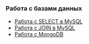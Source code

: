 ### Работа с базами данных
* [Работа с SELECT в MySQL](https://docs.google.com/spreadsheets/d/1pBtr3oD7V0s_25pPN5d6tXumYAHwoEnPqoxLNOX8CJs/edit?gid=0#gid=0)
* [Работа с JOIN в MySQL](https://docs.google.com/spreadsheets/d/1EyrseseWA_VXU2KOrfe409SoHNw8iN6MT3P3Fwkz3YE/edit?gid=0#gid=0)
* [Работа с MongoDB](https://docs.google.com/spreadsheets/d/1o8QVN9lz5wHsLVu8JvVFo36LEYcfIQFqQ8Yz2UsnolU/edit?gid=0#gid=0)
